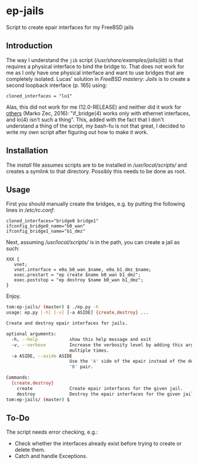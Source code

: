 # ep-jails
Script to create epair interfaces for my FreeBSD jails

## Introduction

The way I understand the `jib` script (_/usr/share/examples/jails/jib_) is that requires a physical interface to bind the bridge to.
That does not work for me as I only have one physical interface and want to use bridges that are completely isolated.
Lucas' solution in _FreeBSD mastery: Jails_ is to create a second loopback interface (p. 165) using:

```properties
cloned_interfaces = "lo1"
```

Alas, this did not work for me (12.0-RELEASE) and neither did it work for [others][1] (Marko Zec, 2016): "if_bridge(4) works only with ethernet interfaces, and lo(4) isn't such a thing".
This, added with the fact that I don't understand a thing of the script, my bash-fu is not that great, I decided to write my own script after figuring out how to make it work.

  [1]: https://lists.freebsd.org/pipermail/freebsd-net/2016-June/045640.html

## Installation

The _install_ file assumes scripts are to be installed in _/usr/local/scripts/_ and creates a symlink to that directory.
Possibly this needs to be done as root.

## Usage

First you should manually create the bridges, e.g. by putting the following lines in _/etc/rc.conf_:

```properties
cloned_interfaces="bridge0 bridge1"
ifconfig_bridge0_name="b0_wan"
ifconfig_bridge1_name="b1_dmz"
```

Next, assuming _/usr/local/scripts/_ is in the path, you can create a jail as such:

```properties
XXX {
   vnet;
   vnet.interface = e0a_b0_wan_$name, e0a_b1_dmz_$name;
   exec.prestart = "ep create $name b0_wan b1_dmz";
   exec.poststop = "ep destroy $name b0_wan b1_dmz";
}
```

Enjoy.

```bash
tom:ep-jails/ (master) $ ./ep.py -h
usage: ep.py [-h] [-v] [-a ASIDE] {create,destroy} ...

Create and destroy epair interfaces for jails.

optional arguments:
  -h, --help            show this help message and exit
  -v, --verbose         Increase the verbosity level by adding this argument
                        multiple times.
  -a ASIDE, --aside ASIDE
                        Use the 'A' side of the epair instead of the default
                        'B' pair.

Commands:
  {create,destroy}
    create              Create epair interfaces for the given jail.
    destroy             Destroy the epair interfaces for the given jail.
tom:ep-jails/ (master) $
```

## To-Do

The script needs error checking, e.g.:

  - Check whether the interfaces already exist before trying to create or delete them.
  - Catch and handle Exceptions.
